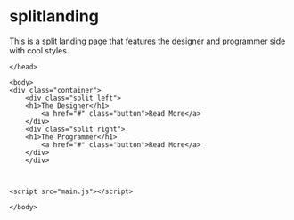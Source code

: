 # splitlanding
This is a split landing page that features the designer and programmer side with cool styles.
<!DOCTYPE>
<html lang="en">
<head>
    <meta charset="UTF-8">
    <meta name="viewport" content="width=device-width, initial-scale=1.0">
    <meta http-equiv="X-UA-Compatible" content="ie=edge">
    <link rel="stylesheet" href="css/style.css">
    <title>Split Landing Page</title>
    
    
    </head>
    
    <body>
    <div class="container">
        <div class="split left">
        <h1>The Designer</h1>
            <a href="#" class="button">Read More</a>
        </div>
        <div class="split right">
        <h1>The Programmer</h1>
            <a href="#" class="button">Read More</a>
        </div>
        </div>
    
    
    
    <script src="main.js"></script>
    
    </body>









</html>
